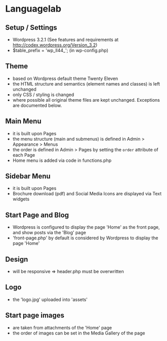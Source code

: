 # Languagelab

## Setup / Settings

- Wordpress 3.2.1 (See features and requirements at http://codex.wordpress.org/Version_3.2)
- $table_prefix  = 'wp_ll44_';  (in wp-config.php)

## Theme

- based on Wordpress default theme Twenty Eleven
- the HTML structure and semantics (element names and classes) is left unchanged
- only CSS / styling is changed
- where possible all original theme files are kept unchanged. Exceptions are documented below.


## Main Menu

- it is built upon Pages
- the menu structure (main and submenus) is defined in Admin > Appearance > Menus
- the order is defined in Admin > Pages by setting the `order` attribute of each Page
- Home menu is added via code in functions.php


## Sidebar Menu

- it is built upon Pages
- Brochure download (pdf) and Social Media Icons are displayed via Text widgets


## Start Page and Blog

- Wordpress is configured to display the page 'Home' as the front page, and show posts via the 'Blog' page
- 'front-page.php' by default is considered by Wordpress to display the page 'Home'


## Design

- will be responsive => header.php must be overwritten


## Logo

- the 'logo.jpg' uploaded into 'assets'


## Start page images

- are taken from attachments of the 'Home' page
- the order of images can be set in the Media Gallery of the page

